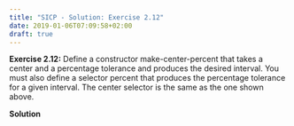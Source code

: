 ```yaml
---
title: "SICP - Solution: Exercise 2.12"
date: 2019-01-06T07:09:58+02:00
draft: true
---
```


**Exercise 2.12:** Define a constructor make-center-percent that takes a center and a percentage tolerance and produces the desired interval. You must also define a selector percent that produces the percentage tolerance for a given interval. The center selector is the same as the one shown above.

**Solution**
